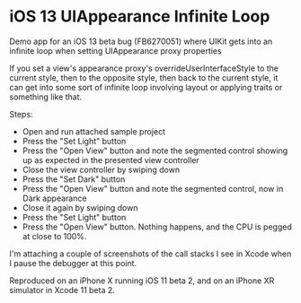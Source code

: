 # iOS 13 UIAppearance Infinite Loop
Demo app for an iOS 13 beta bug (FB6270051) where UIKit gets into an infinite loop when setting UIAppearance proxy properties

If you set a view's appearance proxy's overrideUserInterfaceStyle to the current style, then to the opposite style, then back to the current style, it can get into some sort of infinite loop involving layout or applying traits or something like that.

Steps:
 - Open and run attached sample project
 - Press the "Set Light" button
 - Press the "Open View" button and note the segmented control showing up as expected in the presented view controller
 - Close the view controller by swiping down
 - Press the "Set Dark" button
 - Press the "Open View" button and note the segmented control, now in Dark appearance
 - Close it again by swiping down
 - Press the "Set Light" button
 - Press the "Open View" button. Nothing happens, and the CPU is pegged at close to 100%.

I'm attaching a couple of screenshots of the call stacks I see in Xcode when I pause the debugger at this point.

Reproduced on an iPhone X running iOS 11 beta 2, and on an iPhone XR simulator in Xcode 11 beta 2.
